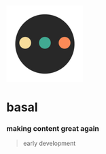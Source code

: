 ![](public/images/icons/apple-touch-icon.png)
# basal
### making content great again
> early development
